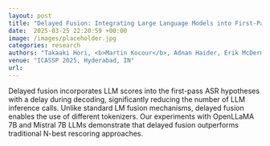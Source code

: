 ```yaml
---
layout: post
title: "Delayed Fusion: Integrating Large Language Models into First-Pass Decoding in End-to-end Speech Recognition"
date:  2025-03-25 22:20:59 +00:00
image: /images/placeholder.jpg
categories: research
authors: "Takaaki Hori, <b>Martin Kocour</b>, Adnan Haider, Erik McDermott"
venue: "ICASSP 2025, Hyderabad, IN"
url:
---
```

Delayed fusion incorporates LLM scores into the first-pass ASR hypotheses with a delay during decoding, significantly reducing the number of LLM inference calls. Unlike standard LM fusion mechanisms, delayed fusion enables the use of different tokenizers. Our experiments with OpenLLaMA 7B and Mistral 7B LLMs demonstrate that delayed fusion outperforms traditional N-best rescoring approaches.
